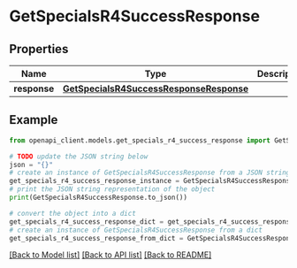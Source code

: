 # GetSpecialsR4SuccessResponse


## Properties

Name | Type | Description | Notes
------------ | ------------- | ------------- | -------------
**response** | [**GetSpecialsR4SuccessResponseResponse**](GetSpecialsR4SuccessResponseResponse.md) |  | 

## Example

```python
from openapi_client.models.get_specials_r4_success_response import GetSpecialsR4SuccessResponse

# TODO update the JSON string below
json = "{}"
# create an instance of GetSpecialsR4SuccessResponse from a JSON string
get_specials_r4_success_response_instance = GetSpecialsR4SuccessResponse.from_json(json)
# print the JSON string representation of the object
print(GetSpecialsR4SuccessResponse.to_json())

# convert the object into a dict
get_specials_r4_success_response_dict = get_specials_r4_success_response_instance.to_dict()
# create an instance of GetSpecialsR4SuccessResponse from a dict
get_specials_r4_success_response_from_dict = GetSpecialsR4SuccessResponse.from_dict(get_specials_r4_success_response_dict)
```
[[Back to Model list]](../README.md#documentation-for-models) [[Back to API list]](../README.md#documentation-for-api-endpoints) [[Back to README]](../README.md)


